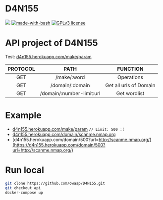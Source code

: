 # D4N155
![](https://img.shields.io/badge/Documentation-OFF-%23f00) [![made-with-bash](https://img.shields.io/badge/Made%20with-Flask-1f425f.svg)](https://github.com/OWASP/D4N155/search?l=shell) [![GPLv3 license](https://img.shields.io/badge/License-GPLv3-blue.svg)](https://github.com/OWASP/D4N155/blob/master/LICENSE)

# API project of D4N155
Test: [d4n155.herokuapp.com/make/param](https://d4n155.herokuapp.com/make/test%20param)

| PROTOCOL | PATH | FUNCTION |
|:--------:|:----:|:--------:|
|   GET    |/make/:word|Operations|
|   GET    |/domain/:domain|Get all urls of Domain|
|   GET    |/domain/:number-limit:url|Get wordlist|

# Example
* [d4n155.herokuapp.com/make/param](https://d4n155.herokuapp.com/make/test%20param) `// Limit: 500 :(`
* [d4n155.herokuapp.com/domain/scanme.nmap.org](https://d4n155.herokuapp.com/domain/scanme.nmap.org)
* [d4n155.herokuapp.com/domain/500?url=http://scanme.nmap.org/](https://d4n155.herokuapp.com/domain/500?url=http://scanme.nmap.org/)

# Run local
```sh
git clone https://github.com/owasp/D4N155.git
git checkout api
docker-compose up
```

